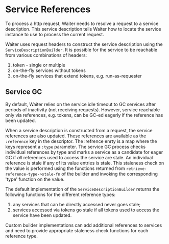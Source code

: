 # Service References

To process a http request, Waiter needs to resolve a request to a service description.
This service description tells Waiter how to locate the service instance to use to process the current request.

Waiter uses request headers to construct the service description using the `ServiceDescriptionBuilder`.
It is possible for the service to be reachable from various combinations of headers:
  1. token - single or multiple
  1. on-the-fly services without tokens
  1. on-the-fly services that extend tokens, e.g. run-as-requester

## Service GC

By default, Waiter relies on the service idle timeout to GC services after periods of inactivity (not receiving requests).
However, service reachable only via references, e.g. tokens, can be GC-ed eagerly if the reference has been updated.

When a service description is constructed from a request, the service references are also updated.
These references are available as the `:reference` key in the descriptor.
The :refrence enrty is a map where the keys represent a `:type` parameter.
The service GC process checks individual references by type and marks a service as a candidate for eager GC
  if _all_ references used to access the service are stale.
An individual reference is stale if any of its value entries is stale.
This staleness check on the value is performed using the functions returned from
  `retrieve-reference-type->stale-fn` of the builder and invoking the corresponding 'type' function on the value.

The default implementation of the `ServiceDescriptionBuilder` returns
  the following functions for the different reference types:
  1. any services that can be directly accessed never goes stale;
  1. services accessed via tokens go stale if all tokens used to access the service have been updated.

Custom builder implementations can add additional references to services and
  need to provide appropriate staleness check functions for each reference type.
